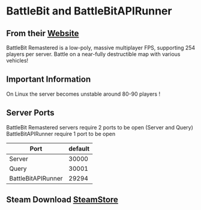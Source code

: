 # BattleBit and BattleBitAPIRunner

## From their [Website](https://joinbattlebit.com/)

BattleBit Remastered is a low-poly, massive multiplayer FPS, supporting 254 players per server. Battle on a near-fully destructible map with various vehicles!

## Important Information
On Linux the server becomes unstable around 80-90 players !

## Server Ports

BattleBit Remastered servers require 2 ports to be open (Server and Query)
BattleBitAPIRunner require 1 port to be open

| Port      | default |
|-----------|---------|
| Server	|  30000  |
| Query     |  30001  |
| BattleBitAPIRunner  | 29294 |

## Steam Download [SteamStore](https://store.steampowered.com/app/671860/BattleBit_Remastered/)

